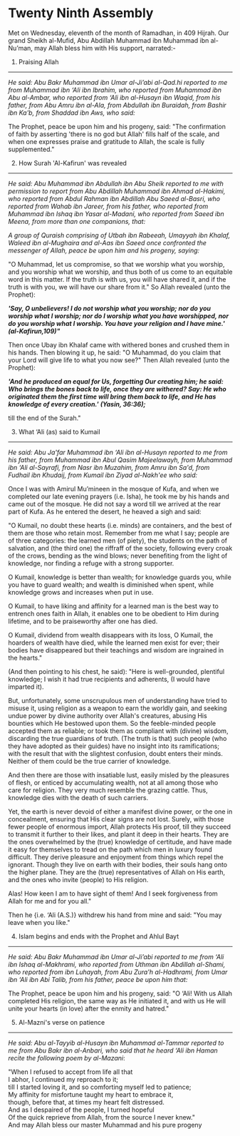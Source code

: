 Twenty Ninth Assembly
=====================

Met on Wednesday, eleventh of the month of Ramadhan, in 409 Hijrah. Our
grand Sheikh al-Mufid, Abu Abdillah Muhammad ibn Muhammad ibn al-Nu’man,
may Allah bless him with His support, narrated:-

1. Praising Allah
-----------------

*He said: Abu Bakr Muhammad ibn Umar al-Ji’abi al-Qad.hi reported to me
from Muhammad ibn ‘Ali ibn Ibrahim, who reported from Muhammad ibn Abu
al-Ambar, who reported from ‘Ali ibn al-Husayn ibn Waqid, from his
father, from Abu Amru ibn al-Ala, from Abdullah ibn Buraidah, from
Bashir ibn Ka'b, from Shaddad ibn Aws, who said:*

The Prophet, peace be upon him and his progeny, said: "The confirmation
of faith by asserting 'there is no god but Allah' fills half of the
scale, and when one expresses praise and gratitude to Allah, the scale
is fully supplemented."

2. How Surah 'Al-Kafirun' was revealed
--------------------------------------

*He said: Abu Muhammad ibn Abdullah ibn Abu Sheik reported to me with
permission to report from Abu Abdillah Muhammad ibn Ahmad al-Hakimi, who
reported from Abdul Rahman ibn Abdillah Abu Saeed al-Basri, who reported
from Wahab ibn Jareer, from his father, who reported from Muhammad ibn
Ishaq ibn Yasar al-Madani, who reported from Saeed ibn Meena, from more
than one companions, that:*

*A group of Quraish comprising of Utbah ibn Rabeeah, Umayyah ibn Khalaf,
Waleed ibn al-Mughaira and al-Aas ibn Saeed once confronted the
messenger of Allah, peace be upon him and his progeny, saying:*

"O Muhammad, let us compromise, so that we worship what you worship, and
you worship what we worship, and thus both of us come to an equitable
word in this matter. If the truth is with us, you will have shared it,
and if the truth is with you, we will have our share from it." So Allah
revealed (unto the Prophet):

***'Say, O unbelievers! I do not worship what you worship; nor do you
worship what I worship; nor do I worship what you have worshipped, nor
do you worship what I worship. You have your religion and I have
mine.'*** ***(al-Kafirun,109)"***

Then once Ubay ibn Khalaf came with withered bones and crushed them in
his hands. Then blowing it up, he said: "O Muhammad, do you claim that
your Lord will give life to what you now see?" Then Allah revealed (unto
the Prophet):

***'And he produced an equal for Us, forgetting Our creating him; he
said: Who brings the bones back to life, once they are withered? Say: He
who originated them the first time will bring them back to life, and He
has knowledge of every creation.'*** ***(Yasin, 36:36);***

till the end of the Surah."

3. What ‘Ali (as) said to Kumail
--------------------------------

*He said: Abu Ja'far Muhammad ibn ‘Ali ibn al-Husayn reported to me from
his father, from Muhammad ibn Abul Qasim Majeelawayh, from Muhammad ibn
‘Ali al-Sayrafi, from Nasr ibn Muzahim, from Amru ibn Sa'd, from Fudhail
ibn Khudaij, from Kumail ibn Ziyad al-Nakh'ee who said:*

Once I was with Amirul Mu’mineen in the mosque of Kufa, and when we
completed our late evening prayers (i.e. Isha), he took me by his hands
and came out of the mosque. He did not say a word till we arrived at the
rear part of Kufa. As he entered the desert, he heaved a sigh and said:

"O Kumail, no doubt these hearts (i.e. minds) are containers, and the
best of them are those who retain most. Remember from me what I say;
people are of three categories: the learned men (of piety), the students
on the path of salvation, and (the third one) the riffraff of the
society, following every croak of the crows, bending as the wind blows;
never benefiting from the light of knowledge, nor finding a refuge with
a strong supporter.

O Kumail, knowledge is better than wealth; for knowledge guards you,
while you have to guard wealth; and wealth is diminished when spent,
while knowledge grows and increases when put in use.

O Kumail, to have liking and affinity for a learned man is the best way
to entrench ones faith in Allah, it enables one to be obedient to Him
during lifetime, and to be praiseworthy after one has died.

O Kumail, dividend from wealth disappears with its loss, O Kumail, the
hoarders of wealth have died, while the learned men exist for ever;
their bodies have disappeared but their teachings and wisdom are
ingrained in the hearts."

(And then pointing to his chest, he said): "Here is well-grounded,
plentiful knowledge; I wish it had true recipients and adherents, (I
would have imparted it).

But, unfortunately, some unscrupulous men of understanding have tried to
misuse it, using religion as a weapon to earn the worldly gain, and
seeking undue power by divine authority over Allah's creatures, abusing
His bounties which He bestowed upon them. So the feeble-minded people
accepted them as reliable; or took them as compliant with (divine)
wisdom, discarding the true guardians of truth. (The truth is that) such
people (who they have adopted as their guides) have no insight into its
ramifications; with the result that with the slightest confusion, doubt
enters their minds. Neither of them could be the true carrier of
knowledge.

And then there are those with insatiable lust, easily misled by the
pleasures of flesh, or enticed by accumulating wealth, not at all among
those who care for religion. They very much resemble the grazing cattle.
Thus, knowledge dies with the death of such carriers.

Yet, the earth is never devoid of either a manifest divine power, or the
one in concealment, ensuring that His clear signs are not lost. Surely,
with those fewer people of enormous import, Allah protects His proof,
till they succeed to transmit it further to their likes, and plant it
deep in their hearts. They are the ones overwhelmed by the (true)
knowledge of certitude, and have made it easy for themselves to tread on
the path which men in luxury found difficult. They derive pleasure and
enjoyment from things which repel the ignorant. Though they live on
earth with their bodies, their souls hang onto the higher plane. They
are the (true) representatives of Allah on His earth, and the ones who
invite (people) to His religion.

Alas! How keen I am to have sight of them! And I seek forgiveness from
Allah for me and for you all."

Then he {i.e. ‘Ali (A.S.)} withdrew his hand from mine and said: "You
may leave when you like."

4. Islam begins and ends with the Prophet and Ahlul Bayt
--------------------------------------------------------

*He said: Abu Bakr Muhammad ibn Umar al-Ji’abi reported to me from ‘Ali
ibn Ishaq al-Makhrami, who reported from Uthman ibn Abdillah al-Shami,
who reported from ibn Luhayah, from Abu Zura'h al-Hadhrami, from Umar
ibn ‘Ali ibn Abi Talib, from his father, peace be upon him that:*

The Prophet, peace be upon him and his progeny, said: "O ‘Ali! With us
Allah completed His religion, the same way as He initiated it, and with
us He will unite your hearts (in love) after the enmity and hatred."

5. Al-Mazni's verse on patience
-------------------------------

*He said: Abu al-Tayyib al-Husayn ibn Muhammad al-Tammar reported to me
from Abu Bakr ibn al-Anbari, who said that he heard ‘Ali ibn Haman
recite the following poem by al-Mazani*:

"When I refused to accept from life all that  
 I abhor, I continued my reproach to it;  
 till I started loving it, and so comforting myself led to patience;  
 My affinity for misfortune taught my heart to embrace it,  
 though, before that, at times my heart felt distressed.  
 And as I despaired of the people, I turned hopeful  
 Of the quick reprieve from Allah, from the source I never knew."  
 And may Allah bless our master Muhammad and his pure progeny


